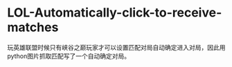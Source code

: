 # LOL-Automatically-click-to-receive-matches
玩英雄联盟时候只有峡谷之巅玩家才可以设置匹配对局自动确定进入对局，因此用python图片抓取匹配写了一个自动确定对局。
